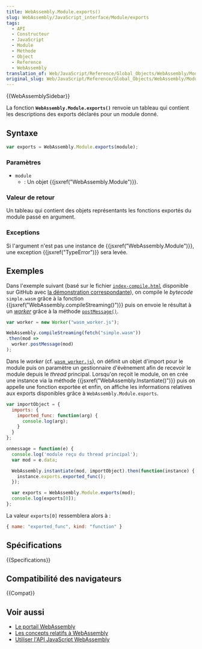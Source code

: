 ```yaml
---
title: WebAssembly.Module.exports()
slug: WebAssembly/JavaScript_interface/Module/exports
tags:
  - API
  - Constructeur
  - JavaScript
  - Module
  - Méthode
  - Object
  - Reference
  - WebAssembly
translation_of: Web/JavaScript/Reference/Global_Objects/WebAssembly/Module/exports
original_slug: Web/JavaScript/Reference/Global_Objects/WebAssembly/Module/exports
---
```


{{WebAssemblySidebar}}

La fonction **`WebAssembly.Module.exports()`** renvoie un tableau qui contient les descriptions des exports déclarés pour un module donné.

## Syntaxe

```js
var exports = WebAssembly.Module.exports(module);
```

### Paramètres

- `module`
  - : Un objet {{jsxref("WebAssembly.Module")}}.

### Valeur de retour

Un tableau qui contient des objets représentants les fonctions exportés du module passé en argument.

### Exceptions

Si l'argument n'est pas une instance de {{jsxref("WebAssembly.Module")}}, une exception {{jsxref("TypeError")}} sera levée.

## Exemples

Dans l'exemple suivant (basé sur le fichier [`index-compile.html`](https://github.com/mdn/webassembly-examples/blob/master/js-api-examples/index-compile.html) disponible sur GitHub avec [la démonstration correspondante](https://mdn.github.io/webassembly-examples/js-api-examples/index-compile.html)), on compile le _bytecode_ `simple.wasm` grâce à la fonction {{jsxref("WebAssembly.compileStreaming()")}} puis on envoie le résultat à un _[worker](/fr/docs/Web/API/Web_Workers_API)_ grâce à la méthode [`postMessage()`](/fr/docs/Web/API/Worker/postMessage).

```js
var worker = new Worker("wasm_worker.js");

WebAssembly.compileStreaming(fetch("simple.wasm"))
.then(mod =>
  worker.postMessage(mod)
);
```

Dans le _worker_ (cf. [`wasm_worker.js`](https://github.com/mdn/webassembly-examples/blob/master/js-api-examples/wasm_worker.js)), on définit un objet d'import pour le module puis on paramètre un gestionnaire d'évènement afin de recevoir le module depuis le _thread_ principal. Lorsqu'on reçoit le module, on en crée une instance via la méthode {{jsxref("WebAssembly.Instantiate()")}} puis on appelle une fonction exportée et enfin, on affiche les informations relatives aux exports disponibles grâce à `WebAssembly.Module.exports`.

```js
var importObject = {
  imports: {
    imported_func: function(arg) {
      console.log(arg);
    }
  }
};

onmessage = function(e) {
  console.log('module reçu du thread principal');
  var mod = e.data;

  WebAssembly.instantiate(mod, importObject).then(function(instance) {
    instance.exports.exported_func();
  });

  var exports = WebAssembly.Module.exports(mod);
  console.log(exports[0]);
};
```

La valeur `exports[0]` ressemblera alors à :

```js
{ name: "exported_func", kind: "function" }
```

## Spécifications

{{Specifications}}

## Compatibilité des navigateurs

{{Compat}}

## Voir aussi

- [Le portail WebAssembly](/fr/docs/WebAssembly)
- [Les concepts relatifs à WebAssembly](/fr/docs/WebAssembly/Concepts)
- [Utiliser l'API JavaScript WebAssembly](/fr/docs/WebAssembly/Using_the_JavaScript_API)

